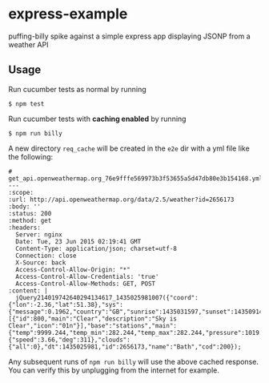 express-example
===

puffing-billy spike against a simple express app displaying JSONP from a weather API

## Usage

Run cucumber tests as normal by running

```
$ npm test
```

Run cucumber tests with **caching enabled** by running

```
$ npm run billy
```

A new directory `req_cache` will be created in the `e2e` dir with a yml file like the following:

```
# get_api.openweathermap.org_76e9fffe569973b3f53655a5d47db80e3b154168.yml
---
:scope:
:url: http://api.openweathermap.org/data/2.5/weather?id=2656173
:body: ''
:status: 200
:method: get
:headers:
  Server: nginx
  Date: Tue, 23 Jun 2015 02:19:41 GMT
  Content-Type: application/json; charset=utf-8
  Connection: close
  X-Source: back
  Access-Control-Allow-Origin: "*"
  Access-Control-Allow-Credentials: 'true'
  Access-Control-Allow-Methods: GET, POST
:content: |
  jQuery214019742640294134617_1435025981007({"coord":{"lon":-2.36,"lat":51.38},"sys":{"message":0.1962,"country":"GB","sunrise":1435031597,"sunset":1435091407},"weather":[{"id":800,"main":"Clear","description":"Sky is Clear","icon":"01n"}],"base":"stations","main":{"temp":9999.244,"temp_min":282.244,"temp_max":282.244,"pressure":1019.46,"sea_level":1030.27,"grnd_level":1019.46,"humidity":86},"wind":{"speed":3.66,"deg":311},"clouds":{"all":0},"dt":1435025981,"id":2656173,"name":"Bath","cod":200});
```

Any subsequent runs of `npm run billy` will use the above cached response. You can verify this by unplugging from the internet for example.
